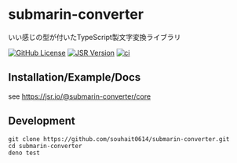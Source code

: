 # submarin-converter

いい感じの型が付いたTypeScript製文字変換ライブラリ

[![GitHub License](https://img.shields.io/github/license/souhait0614/submarin-converter?style=flat-square)](/LICENSE)
[![JSR Version](https://img.shields.io/jsr/v/%40submarin-converter/core?style=flat-square)](https://jsr.io/@submarin-converter/core)
[![ci](https://github.com/souhait0614/submarin-converter/actions/workflows/ci.yml/badge.svg?branch=master)](https://github.com/souhait0614/submarin-converter/actions/workflows/ci.yml)

## Installation/Example/Docs

see <https://jsr.io/@submarin-converter/core>

## Development

```shell
git clone https://github.com/souhait0614/submarin-converter.git
cd submarin-converter
deno test
```
